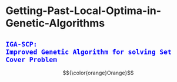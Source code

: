 # Getting-Past-Local-Optima-in-Genetic-Algorithms

## <code style="color:blue">IGA-SCP: Improved Genetic Algorithm for solving Set Cover Problem </code>
$${\color{orange}Orange}$$
